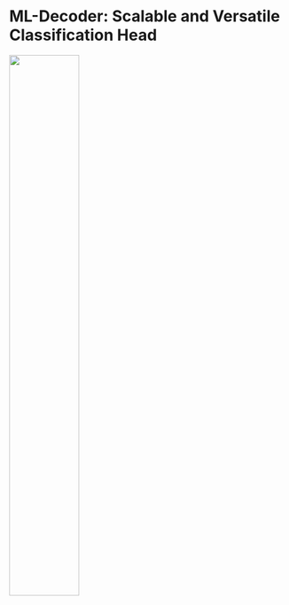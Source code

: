 # ML-Decoder: Scalable and Versatile Classification Head

<img src="https://github.com/bdghuy/ML-Decoder/edit/main/img.PNG" width=50% height=50%/>
